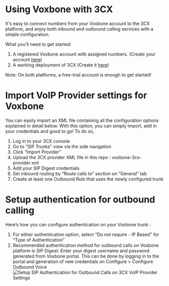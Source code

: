 # Using Voxbone with 3CX

It's easy to connect numbers from your Voxbone account to the 3CX platform, and enjoy both inbound and outbound calling services with a simple configuration.

What you'll need to get started:

1. A registered Voxbone account with assigned numbers. (Create your account [here](https://www.voxbone.com/trial-choose))
2. A working deployment of 3CX (Create it [here](https://www.voxbone.com/trial-choose))

Note: On both platforms, a free-trial account is enough to get started!

# Import VoIP Provider settings for Voxbone
You can easily import an XML file containing all the configuration options explained in detail below. With this option, you can simply import, add in your credentials and good to go! To do so,
1. Log in to your 3CX console
2. Go to “SIP Trunks” view via the side navigation
3. Click “Import Provider”
4. Upload the 3CX provider XML file in this repo : voxbone-3cx-provider.xml
5. Add your SIP Digest credentials
6. Set inbound routing by “Route calls to” section on “General” tab
7. Create at least one Outbound Rule that uses the newly configured trunk

# Setup authentication for outbound calling
Here’s how you can configure authentication on your Voxbone trunk :
1. For either authentication option, select “Do not require - IP Based” for “Type of Authentication”
2. Recommended authentication method for outbound calls on Voxbone platform is SIP Digest. Enter your digest username and password generated from Voxbone portal. This can be done by logging in to the portal and generation of new credentials on Configure > Configure Outbound Voice
![Setup SIP Authentication for Outbound Calls on 3CX VoIP Provider Settings](http://live-voxbonecom.pantheonsite.io/wp-content/uploads/2019/07/Screenshot-2019-07-15-at-13.47.03.png)

